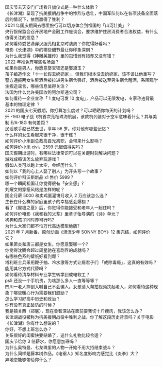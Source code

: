 国庆节去天安门广场看升旗仪式是一种什么体验？  
《长津湖》呈现了抗美援朝战争中的惨烈与悲壮，中国军队何以在各项装备全面落后的情况下，依然赢得了胜利？  
2021 年国庆期间去哪里旅行可以切身体会到祖国的「山河壮美」？  
央行银保监会召开房地产金融工作座谈会，要求维护住房消费者合法权益，有什么值得关注的信息？  
如何看待娄艺潇穿汉服亮相北京时装周？你觉得好看吗？  
电影《长津湖》中的哪些细节最让你印象深刻？  
为什么我觉得《神雕英雄传》里的包惜弱有错却又没有错？  
2022 年推免有哪些名场面？  
如果你是男人，你愿意娶宝钗还是娶黛玉？  
孩子编造作文「十一长假去奶奶家」，但我们根本没去奶奶家，该不该让他重写？  
警方通报两女生醉酒后被拉进男生宿舍强奸，酒后被送至男生宿舍醒酒，系围观学生捏造谣言，哪些信息值得关注？  
法国为什么允许美国收购阿尔斯通公司？  
如何看待一企业宣称「 1 度电可发 10 度电」，产品可以无限发电，专家称违背最基本的物理定律 ？  
2021 的国庆七天假期，你打算怎么度过？可以晒晒你每天的计划吗？  
歼 -16D 电子战飞机首次亮相珠海航展，该款机列装对于空军意味着什么？其与美制 E/A-18G 有何差距？  
民谣歌手赵已然去世，享年 58 岁，你对他有哪些记忆？  
什么样的女生看起来很干净，很干练？  
如何评价小米副总裁高自光离职，会带来什么影响？  
如何评价小米 civi，2599 元起值得买吗？  
国庆假期出游时，有哪些法律常识可以在关键时刻解决问题？  
游戏成瘾该怎么放弃玩游戏？  
假如人类可以跑上太空，会经历什么？  
如何以「我的心上人娶了别人」为开头写一个故事？  
如何评价科沃斯新品 x1 售价 5999？  
哪一个瞬间祖国让你觉得很有「安全感」?  
刘耀文的穿搭风格是怎样的呢？  
国企月薪  5000 和卖鸡蛋灌饼月收入 2 万应该怎么选？  
生长在什么样的家庭里孩子的幸福感会爆棚？  
看了《屋檐之夏》后，你觉得你能接受和老年人一起住吗？  
如何评价电影《我和我的父辈》里章子怡导演的《诗》单元？  
狗狗和孩子同时养可行吗?  
为什么大家们都不怕万代高达模型绝版?  
2021 年 7 月新番，原创动画《漂流少年 SONNY BOY》12 集完结，如何评价它？  
如果萧炎和唐三都是女生，你愿意娶哪一个?  
你觉得沈腾会超过周星驰在喜剧界的成就吗？  
有哪些色系的壁纸好看到爆？  
塔利班士兵采用鞭子抽、冷水激等方式让瘾君子们 「戒除毒瘾」，这真的有效吗？能用其它方式代替吗？  
如何看待清华材料专业学生转学到成电软工？  
ps5 还没一个手机贵，为啥那么多人一直等等等？  
四川一老人摔倒大喊自己不会骗人，女孩请人帮拍视频扶起老人，如何看待这种现象？哪些暖心行为需要我们鼓励？  
怎么学习好高中历史和政治？  
你有没有真正破防的时候？  
我是镇关西（郑屠），现在鲁智深站在面前要我切十斤瘦肉，我该怎么办？  
长津湖战役被称为抗美援朝战役中胜利之战，你了解这段历史背景吗？关于电影《长津湖》你有什么想说的？  
你好，不想上班怎么办？  
关系很好的闺蜜快要结婚了，送什么礼物比较合适？  
国庆节给你 3 倍薪水，你愿意加班吗？  
为什么奥特曼、七龙珠里的人物一开始不用大招结束战斗？  
为什么同样是藤本树作品，《电锯人》知名度影响力感觉比《炎拳》大？  
异地恋能够带给你什么？  
